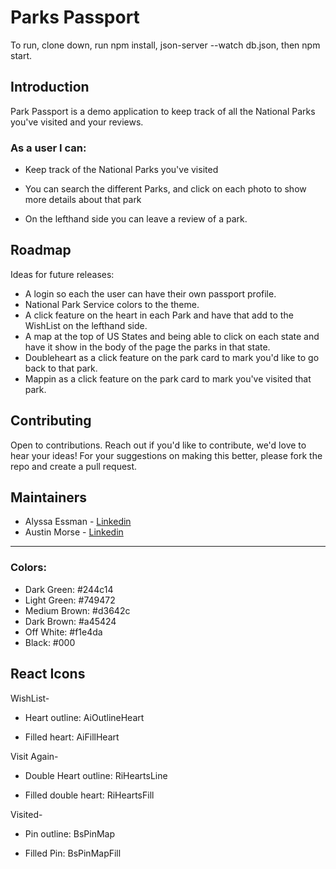 # Parks Passport
 To run, clone down, run npm install, json-server --watch db.json, then npm start.
## Introduction

Park Passport is a demo application to keep track of all the National Parks you've visited and your reviews.

### As a user I can:

* Keep track of the National Parks you've visited

* You can search the different Parks, and click on each photo to show more details about that park

* On the lefthand side you can leave a review of a park.

## Roadmap

Ideas for future releases:

- A login so each the user can have their own passport profile.
- National Park Service colors to the theme.
- A click feature on the heart in each Park and have that add to the WishList on the lefthand side.
- A map at the top of US States and being able to click on each state and have it show in the body of the page the parks in that state.
- Doubleheart as a click feature on the park card to mark you'd like to go back to that park.
- Mappin as a click feature on the park card to mark you've visited that park.

## Contributing

Open to contributions. Reach out if you'd like to contribute, we'd love to hear your ideas! For your suggestions on making this better, please fork the repo and create a pull request. 

## Maintainers

- Alyssa Essman - [Linkedin](https://www.linkedin.com/in/alyssa-essman/)
- Austin Morse - [Linkedin](https://www.linkedin.com/in/austin-a-morse/)

***

### Colors:

- Dark Green: #244c14
- Light Green: #749472
- Medium Brown: #d3642c
- Dark Brown: #a45424
- Off White: #f1e4da
- Black: #000


## React Icons

WishList-
- Heart outline: AiOutlineHeart

- Filled heart: AiFillHeart

Visit Again-
- Double Heart outline: RiHeartsLine

- Filled double heart: RiHeartsFill

Visited-
- Pin outline: BsPinMap

- Filled Pin: BsPinMapFill